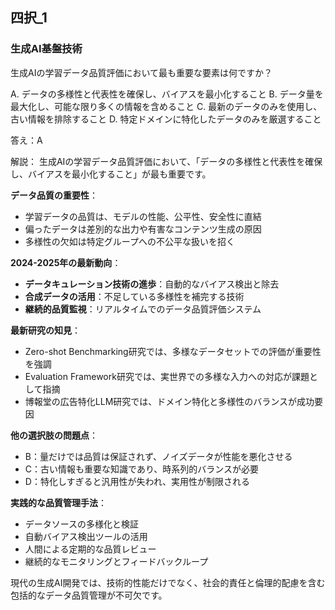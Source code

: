 ## 四択_1
### 生成AI基盤技術
生成AIの学習データ品質評価において最も重要な要素は何ですか？

A. データの多様性と代表性を確保し、バイアスを最小化すること
B. データ量を最大化し、可能な限り多くの情報を含めること
C. 最新のデータのみを使用し、古い情報を排除すること
D. 特定ドメインに特化したデータのみを厳選すること

答え：A

解説：
生成AIの学習データ品質評価において、「データの多様性と代表性を確保し、バイアスを最小化すること」が最も重要です。

**データ品質の重要性**：
- 学習データの品質は、モデルの性能、公平性、安全性に直結
- 偏ったデータは差別的な出力や有害なコンテンツ生成の原因
- 多様性の欠如は特定グループへの不公平な扱いを招く

**2024-2025年の最新動向**：
- **データキュレーション技術の進歩**：自動的なバイアス検出と除去
- **合成データの活用**：不足している多様性を補完する技術
- **継続的品質監視**：リアルタイムでのデータ品質評価システム

**最新研究の知見**：
- Zero-shot Benchmarking研究では、多様なデータセットでの評価が重要性を強調
- Evaluation Framework研究では、実世界での多様な入力への対応が課題として指摘
- 博報堂の広告特化LLM研究では、ドメイン特化と多様性のバランスが成功要因

**他の選択肢の問題点**：
- B：量だけでは品質は保証されず、ノイズデータが性能を悪化させる
- C：古い情報も重要な知識であり、時系列的バランスが必要
- D：特化しすぎると汎用性が失われ、実用性が制限される

**実践的な品質管理手法**：
- データソースの多様化と検証
- 自動バイアス検出ツールの活用
- 人間による定期的な品質レビュー
- 継続的なモニタリングとフィードバックループ

現代の生成AI開発では、技術的性能だけでなく、社会的責任と倫理的配慮を含む包括的なデータ品質管理が不可欠です。 